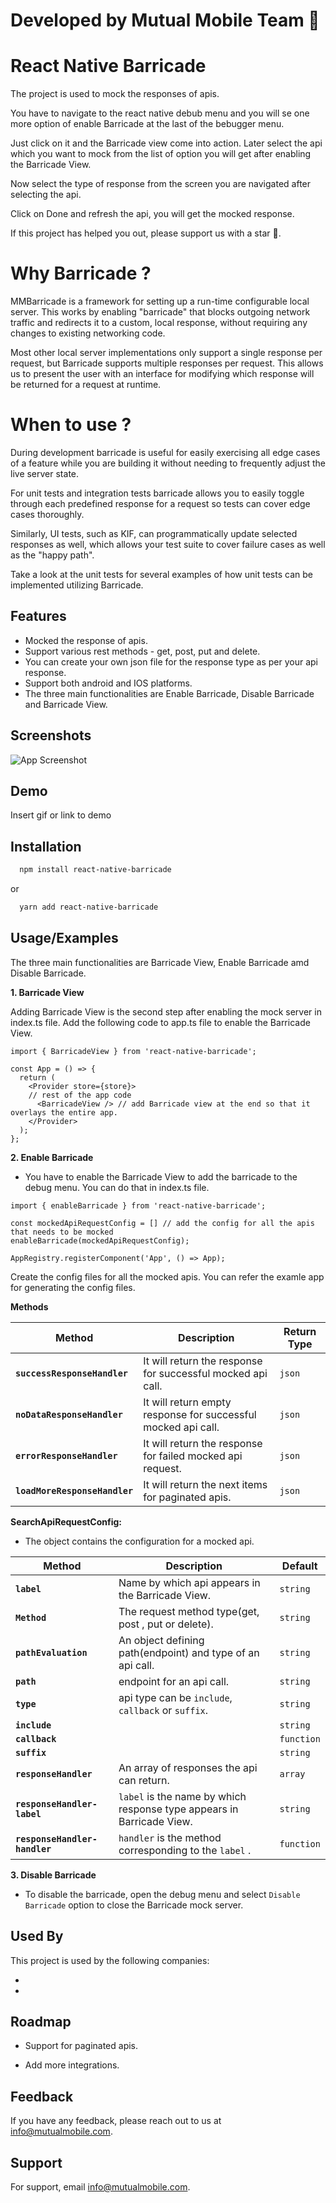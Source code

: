 
# Developed by Mutual Mobile Team 👋


# React Native Barricade

The project is used to mock the responses of apis.

You have to navigate to the react native debub menu and you will se one more option
of enable Barricade at the last of the bebugger menu. 

Just click on it and the Barricade 
view come into action. Later select the api which you want to mock from the list of option
you will get after enabling the Barricade View.

Now select the type of response from the screen you are navigated after selecting the api. 

Click on Done and refresh the api, you will get the mocked response.

If this project has helped you out, please support us with a star 🌟.


# Why Barricade ?
MMBarricade is a framework for setting up a run-time configurable local server. This works by enabling "barricade" that blocks outgoing network traffic and redirects it to a custom, local response, without requiring any changes to existing networking code.

Most other local server implementations only support a single response per request, but Barricade supports multiple responses per request. This allows us to present the user with an interface for modifying which response will be returned for a request at runtime.



# When to use ?
During development barricade is useful for easily exercising all edge cases of a feature while you are building it without needing to frequently adjust the live server state.

For unit tests and integration tests barricade allows you to easily toggle through each predefined response for a request so tests can cover edge cases thoroughly.

Similarly, UI tests, such as KIF, can programmatically update selected responses as well, which allows your test suite to cover failure cases as well as the "happy path".

Take a look at the unit tests for several examples of how unit tests can be implemented utilizing Barricade.


## Features

- Mocked the response of apis.
- Support various rest methods - get, post, put and delete.
- You can create your own json file for the response type as per your api response.
- Support both android and IOS platforms. 
- The three main functionalities are Enable Barricade, Disable Barricade and Barricade View.




## Screenshots

![App Screenshot](https://user-images.githubusercontent.com/113414293/212898114-6c32b25c-6c9f-47c7-b748-5996492e8510.png)
## Demo

Insert gif or link to demo


## Installation


```bash
  npm install react-native-barricade

```
or

```bash
  yarn add react-native-barricade

```
## Usage/Examples

The three main functionalities are Barricade View, Enable Barricade amd Disable Barricade.

 
**1. Barricade View**

Adding Barricade View is the second step after enabling the mock server in index.ts file.
 Add the following code to app.ts file to enable the Barricade View.

```tsx
import { BarricadeView } from 'react-native-barricade';

const App = () => {
  return (
    <Provider store={store}>
    // rest of the app code
      <BarricadeView /> // add Barricade view at the end so that it overlays the entire app.
    </Provider>
  );
};

```

**2. Enable Barricade**

 - You have to enable the Barricade View to add the barricade to the debug menu. You can do that in index.ts file.


```tsx
import { enableBarricade } from 'react-native-barricade';

const mockedApiRequestConfig = [] // add the config for all the apis that needs to be mocked
enableBarricade(mockedApiRequestConfig);

AppRegistry.registerComponent('App', () => App);

```
Create the config files for all the mocked apis. 
You can refer the examle app for generating the config files.

 **Methods**

| Method                    | Description                                                                            | Return Type |
| ----------------------- | -------------------------------------------------------------------------------------- | ------- |
| **`successResponseHandler`**   | It will return the response for successful mocked api call.                     | `json`  |
| **`noDataResponseHandler`**    | It will return empty response for successful mocked api call.                   | `json` |
| **`errorResponseHandler`**     | It will return the response for failed mocked api request.                      | `json`  |
| **`loadMoreResponseHandler`**  | It will return the next items for paginated apis.                               | `json`   |


**SearchApiRequestConfig:**  
- The object contains the configuration for a mocked api.


| Method                         | Description                                                                            | Default |
| -----------------------        | -------------------------------------------------------------------------------------- | ------- |
| **`label`**                    | Name by which api appears in the Barricade View.                                       | `string`  |
| **`Method`**                   | The request method type(get, post , put or delete).                                    | `string` |
| **`pathEvaluation`**           | An object defining path(endpoint) and type of an api call.                             | `string`  |
| **`path`**                     | endpoint for an api call.                                                              | `string` |
| **`type`**                     | api type can be `include`, `callback` or `suffix`.                                     | `string` |
| **`include`**                  |                                                                                        | `string` |
| **`callback`**                 |                                                                                        | `function` |
| **`suffix`**                   |                                                                                        | `string` |
| **`responseHandler`**          | An array of responses the api can return.                                              |  `array`   |
| **`responseHandler-label`**    |  `label` is the name by which response type appears in Barricade View.                 | `string` |
| **`responseHandler-handler`**  | `handler` is the method corresponding to the `label` .                                 | `function` |

**3. Disable Barricade**
- To disable the barricade, open the debug menu and select `Disable Barricade` option to close the Barricade mock server.





## Used By

This project is used by the following companies:

- 
- 


## Roadmap

- Support for paginated apis.

- Add more integrations.


## Feedback

If you have any feedback, please reach out to us at info@mutualmobile.com.


## Support

For support, email info@mutualmobile.com.


